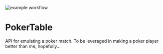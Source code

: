 ![example workflow](https://github.com/AlexJamesWright/PokerTable/actions/workflows/python-package-conda.yml/badge.svg)

# PokerTable

API for emulating a poker match. To be leveraged in making a poker player better than me, hopefully...

